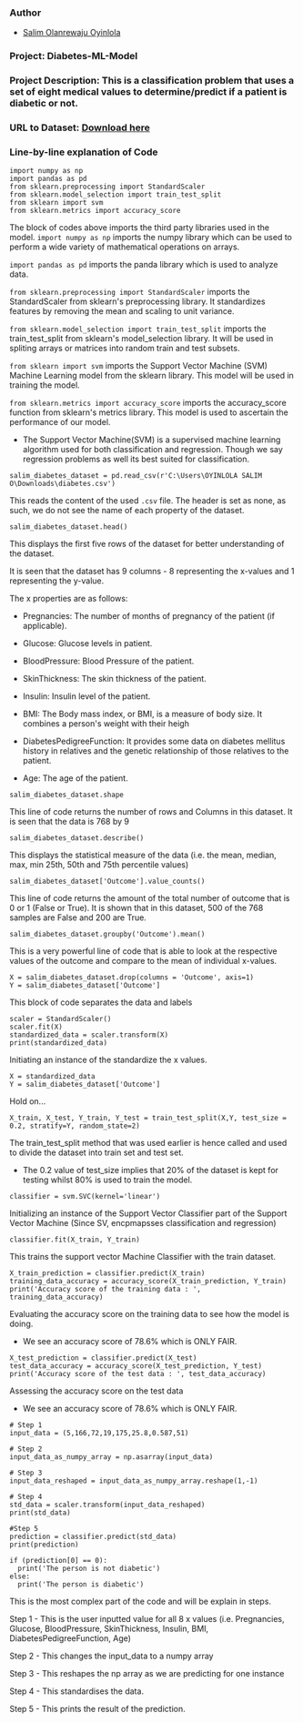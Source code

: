 ### Author

* [Salim Olanrewaju Oyinlola](https://twitter.com/salimopines)

### Project: Diabetes-ML-Model

### Project Description: This is a classification problem that uses a set of eight medical values to determine/predict if a patient is diabetic or not. 

### URL to Dataset: [Download here](https://www.dropbox.com/s/uh7o7uyeghqkhoy/diabetes.csv?dl=0)

### Line-by-line explanation of Code
```
import numpy as np
import pandas as pd
from sklearn.preprocessing import StandardScaler
from sklearn.model_selection import train_test_split
from sklearn import svm
from sklearn.metrics import accuracy_score
```

The block of codes above imports the third party libraries used in the model. 
`import numpy as np` imports the numpy library which can be used to perform a wide variety of mathematical operations on arrays.

`import pandas as pd` imports the panda library which is used to analyze data.

`from sklearn.preprocessing import StandardScaler` imports the StandardScaler from sklearn's preprocessing library. It standardizes features by removing the mean and scaling to unit variance. 

`from sklearn.model_selection import train_test_split` imports the train_test_split from sklearn's model_selection library. It will be used in spliting arrays or matrices into random train and test subsets.

`from sklearn import svm` imports the Support Vector Machine (SVM) Machine Learning model from the sklearn library. This model will be used in training the model. 

`from sklearn.metrics import accuracy_score` imports the accuracy_score function from sklearn's metrics library. This model is used to ascertain the performance of our model. 

- The Support Vector Machine(SVM) is a supervised machine learning algorithm used for both classification and regression. Though we say regression problems as well its best suited for classification.

```
salim_diabetes_dataset = pd.read_csv(r'C:\Users\OYINLOLA SALIM O\Downloads\diabetes.csv') 
```
This reads the content of the used `.csv` file. The header is set as none, as such, we do not see the name of each property of the dataset. 


```
salim_diabetes_dataset.head()
```

This displays the first five rows of the dataset for better understanding of the dataset. 

It is seen that the dataset has 9 columns - 8 representing the x-values and 1 representing the y-value. 

The x properties are as follows:
- Pregnancies: The number of months of pregnancy of the patient (if applicable).

- Glucose: Glucose levels in patient. 

- BloodPressure: Blood Pressure of the patient.

- SkinThickness: The skin thickness of the patient. 

- Insulin: Insulin level of the patient. 

- BMI: The Body mass index, or BMI, is a measure of body size. It combines a person's weight with their heigh

- DiabetesPedigreeFunction: It provides some data on diabetes mellitus history in relatives and the genetic relationship of those relatives to the patient.

- Age: The age of the patient. 

```
salim_diabetes_dataset.shape
```

This line of code returns the number of rows and Columns in this dataset. It is seen that the data is 768 by 9

```
salim_diabetes_dataset.describe()
```

This displays the statistical measure of the data (i.e.  the mean, median, max, min 25th, 50th and 75th percentile values)

```
salim_diabetes_dataset['Outcome'].value_counts()
```

This line of code returns the amount of the total number of outcome that is 0 or 1 (False or True). 
It is shown that in this dataset, 500 of the 768 samples are False and 200 are True. 

```
salim_diabetes_dataset.groupby('Outcome').mean()
```
This is a very powerful line of code that is able to look at the respective values of the outcome and compare to the mean of individual x-values. 

```
X = salim_diabetes_dataset.drop(columns = 'Outcome', axis=1)
Y = salim_diabetes_dataset['Outcome']
```

This block of code separates the data and labels

```
scaler = StandardScaler()
scaler.fit(X)
standardized_data = scaler.transform(X)
print(standardized_data)
```
 Initiating an instance of the standardize the x values. 

 ```
X = standardized_data
Y = salim_diabetes_dataset['Outcome']
 ```

 Hold on...

 ```
X_train, X_test, Y_train, Y_test = train_test_split(X,Y, test_size = 0.2, stratify=Y, random_state=2)
 ```

 The train_test_split method that was used earlier is hence called and used to divide the dataset into train set and test set. 

- The 0.2 value of test_size implies that 20% of the dataset is kept for testing whilst 80% is used to train the model. 

```
classifier = svm.SVC(kernel='linear')
```

Initializing an instance of the Support Vector Classifier part of the Support Vector Machine (Since SV, encpmapsses classification and regression) 

```
classifier.fit(X_train, Y_train)
```
This trains the support vector Machine Classifier with the train dataset. 

```
X_train_prediction = classifier.predict(X_train)
training_data_accuracy = accuracy_score(X_train_prediction, Y_train)
print('Accuracy score of the training data : ', training_data_accuracy)
```
Evaluating the accuracy score on the training data to see how the model is doing.

- We see an accuracy score of 78.6% which is ONLY FAIR.


```
X_test_prediction = classifier.predict(X_test)
test_data_accuracy = accuracy_score(X_test_prediction, Y_test)
print('Accuracy score of the test data : ', test_data_accuracy)
```

Assessing the accuracy score on the test data

- We see an accuracy score of 78.6% which is ONLY FAIR. 

```
# Step 1
input_data = (5,166,72,19,175,25.8,0.587,51)

# Step 2
input_data_as_numpy_array = np.asarray(input_data)

# Step 3
input_data_reshaped = input_data_as_numpy_array.reshape(1,-1)

# Step 4
std_data = scaler.transform(input_data_reshaped)
print(std_data)

#Step 5
prediction = classifier.predict(std_data)
print(prediction)

if (prediction[0] == 0):
  print('The person is not diabetic')
else:
  print('The person is diabetic')
```

This is the most complex part of the code and will be explain in steps. 

Step 1 - This is the user inputted value for all 8 x values (i.e. Pregnancies, Glucose, BloodPressure, SkinThickness, Insulin, BMI, DiabetesPedigreeFunction, Age)

Step 2 - This changes the input_data to a numpy array

Step 3 - This reshapes the np array as we are predicting for one instance

Step 4 - This standardises the data. 

Step 5 - This prints the result of the prediction. 

